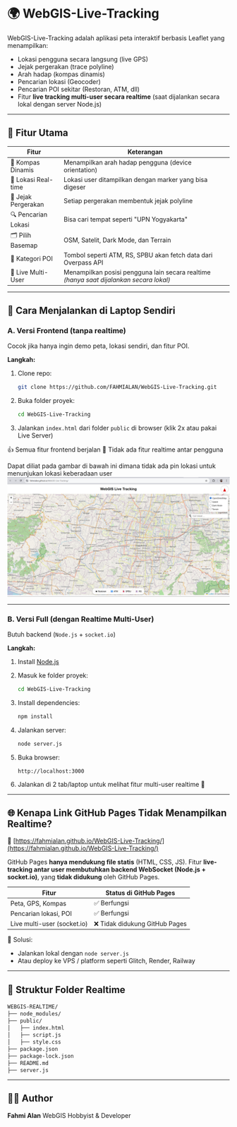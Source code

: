 # 🌍 WebGIS-Live-Tracking

WebGIS-Live-Tracking adalah aplikasi peta interaktif berbasis Leaflet yang menampilkan:

* Lokasi pengguna secara langsung (live GPS)
* Jejak pergerakan (trace polyline)
* Arah hadap (kompas dinamis)
* Pencarian lokasi (Geocoder)
* Pencarian POI sekitar (Restoran, ATM, dll)
* Fitur **live tracking multi-user secara realtime** (saat dijalankan secara lokal dengan server Node.js)

---

## 🔧 Fitur Utama

| Fitur               | Keterangan                                                                              |
| ------------------- | --------------------------------------------------------------------------------------- |
| 🧭 Kompas Dinamis   | Menampilkan arah hadap pengguna (device orientation)                                    |
| 📍 Lokasi Real-time | Lokasi user ditampilkan dengan marker yang bisa digeser                                 |
| 🔵 Jejak Pergerakan | Setiap pergerakan membentuk jejak polyline                                              |
| 🔍 Pencarian Lokasi | Bisa cari tempat seperti "UPN Yogyakarta"                                               |
| 🗂 Pilih Basemap    | OSM, Satelit, Dark Mode, dan Terrain                                                    |
| 🏪 Kategori POI     | Tombol seperti ATM, RS, SPBU akan fetch data dari Overpass API                          |
| 🔄 Live Multi-User  | Menampilkan posisi pengguna lain secara realtime *(hanya saat dijalankan secara lokal)* |

---

## 🚀 Cara Menjalankan di Laptop Sendiri

### A. Versi Frontend (tanpa realtime)

Cocok jika hanya ingin demo peta, lokasi sendiri, dan fitur POI.

**Langkah:**

1. Clone repo:

   ```bash
   git clone https://github.com/FAHMIALAN/WebGIS-Live-Tracking.git
   ```
2. Buka folder proyek:

   ```bash
   cd WebGIS-Live-Tracking
   ```
3. Jalankan `index.html` dari folder `public` di browser (klik 2x atau pakai Live Server)

👍 Semua fitur frontend berjalan
🚫 Tidak ada fitur realtime antar pengguna

Dapat diliat pada gambar di bawah ini dimana tidak ada pin lokasi untuk menunjukan lokasi keberadaan user
<img src="gambar/norealtime.png" width="900">

---

### B. Versi Full (dengan Realtime Multi-User)

Butuh backend (`Node.js` + `socket.io`)

**Langkah:**

1. Install [Node.js](https://nodejs.org)
2. Masuk ke folder proyek:

   ```bash
   cd WebGIS-Live-Tracking
   ```
3. Install dependencies:

   ```bash
   npm install
   ```
4. Jalankan server:

   ```bash
   node server.js
   ```
5. Buka browser:

   ```
   http://localhost:3000
   ```
6. Jalankan di 2 tab/laptop untuk melihat fitur multi-user realtime 🚀

---

## 🌐 Kenapa Link GitHub Pages Tidak Menampilkan Realtime?

🔗 [https://fahmialan.github.io/WebGIS-Live-Tracking/](https://fahmialan.github.io/WebGIS-Live-Tracking/)

GitHub Pages **hanya mendukung file statis** (HTML, CSS, JS).
Fitur **live-tracking antar user membutuhkan backend WebSocket (Node.js + socket.io)**, yang **tidak didukung** oleh GitHub Pages.

| Fitur                       | Status di GitHub Pages        |
| --------------------------- | ----------------------------- |
| Peta, GPS, Kompas           | ✅ Berfungsi                   |
| Pencarian lokasi, POI       | ✅ Berfungsi                   |
| Live multi-user (socket.io) | ❌ Tidak didukung GitHub Pages |

📅 Solusi:

* Jalankan lokal dengan `node server.js`
* Atau deploy ke VPS / platform seperti Glitch, Render, Railway

---

## 📁 Struktur Folder Realtime

```
WEBGIS-REALTIME/
├── node_modules/
├── public/
│   ├── index.html
│   ├── script.js
│   ├── style.css
├── package.json
├── package-lock.json
├── README.md
├── server.js
```

---

## 👨‍💼 Author

**Fahmi Alan**
WebGIS Hobbyist & Developer
